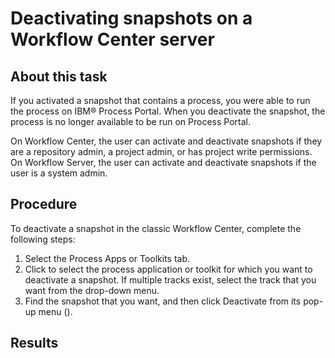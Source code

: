 # Deactivating snapshots on a Workflow Center server

## About this task

If you activated a snapshot that contains a process, you were
able to run the process on IBM® Process
Portal. When you deactivate the snapshot, the process is no longer available
to be run on Process Portal.

On Workflow Center, the
user can activate and deactivate snapshots if they are a repository admin, a project admin, or has
project write permissions. On Workflow Server, the user can activate
and deactivate snapshots if the user is a system admin.

## Procedure

To deactivate a snapshot in the classic Workflow Center, complete the following steps:

1. Select the Process Apps or Toolkits tab.
2. Click to select the process application or toolkit for
which you want to deactivate a snapshot. If multiple tracks
exist, select the track that you want from the drop-down menu.
3. Find the snapshot that you want, and then click Deactivate from its pop-up menu  ().

## Results
